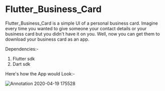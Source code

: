# Flutter_Business_Card
Flutter_Business_Card is a simple UI of a personal business card. Imagine every time you wanted to give someone your contact details or your business card but you didn't have it on you. Well, now you can get them to download your business card as an app.

Dependencies:-
  1. Flutter sdk
  2. Dart sdk

Here's how the App would Look:-

![Annotation 2020-04-19 175528](https://user-images.githubusercontent.com/49696449/79687819-81413c80-8267-11ea-9fa0-af3ca4cf3c5e.jpg)
